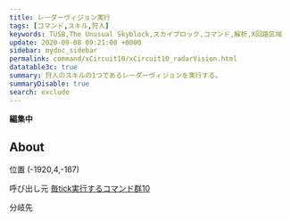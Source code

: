 ```yaml
---
title: レーダーヴィジョン実行
tags: [コマンド,スキル,狩人]
keywords: TUSB,The Unusual Skyblock,スカイブロック,コマンド,解析,X回路区域
update: 2020-09-08 09:21:00 +0000
sidebar: mydoc_sidebar
permalink: command/xCircuit10/xCircuit10_radarVision.html
datatable3c: true
summary: 狩人のスキルの1つであるレーダーヴィジョンを実行する。
summaryDisable: true
search: exclude
---
```


**編集中**

## About

<span class="tagYellow">位置</span> (-1920,4,-167)

<span class="tagBlack">呼び出し元</span> [毎tick実行するコマンド群10]({{site.baseurl}}/command/xCircuit10/xCircuit10_command.html)

<span class="tagBlue">分岐先</span>
